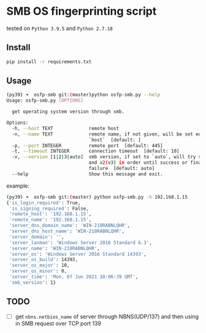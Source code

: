 # SMB OS fingerprinting script

tested on `Python 3.9.5` and `Python 2.7.18`

## Install

```bash
pip install -r requirements.txt
```

## Usage

```bash
(py39) ➜  osfp-smb git:(master)python osfp-smb.py --help         
Usage: osfp-smb.py [OPTIONS]

  get operating system version through smb.

Options:
  -h, --host TEXT             remote host
  -n, --name TEXT             remote name, if not given, will be set equal to
                              `host`  [default: ]
  -p, --port INTEGER          remote port  [default: 445]
  -t, --timeout INTEGER       connection timeout  [default: 10]
  -v, --version [1|2|3|auto]  smb version, if set to `auto`, will try smb v1
                              and v2(v3) in order until success or final
                              failure  [default: auto]
  --help                      Show this message and exit.
```

example:

```bash
(py39) ➜  osfp-smb git:(master) python osfp-smb.py -h 192.168.1.15
{'is_login_required': True,
 'is_signing_required': False,
 'remote_host': '192.168.1.15',
 'remote_name': '192.168.1.15',
 'server_dns_domain_name': 'WIN-218RABNLQHR',
 'server_dns_host_name': 'WIN-218RABNLQHR',
 'server_domain': '',
 'server_lanman': 'Windows Server 2016 Standard 6.3',
 'server_name': 'WIN-218RABNLQHR',
 'server_os': 'Windows Server 2016 Standard 14393',
 'server_os_build': 14393,
 'server_os_major': 10,
 'server_os_minor': 0,
 'server_time': 'Mon, 07 Jun 2021 10:06:39 GMT',
 'smb_version': 1}
```

## TODO

- [ ] get `nbns.netbios_name` of server through NBNS(UDP/137) and then using in SMB request over TCP port 139 

